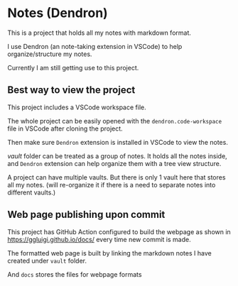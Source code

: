 # Notes (Dendron)
This is a project that holds all my notes with markdown format.

I use Dendron (an note-taking extension in VSCode) to help organize/structure my notes.

Currently I am still getting use to this project.
## Best way to view the project
This project includes a VSCode workspace file.

The whole project can be easily opened with the `dendron.code-workspace` file in VSCode after cloning the project.

Then make sure `Dendron` extension is installed in VSCode to view the notes.

*vault* folder can be treated as a group of notes. It holds all the notes inside, and `Dendron` extension can help organize them with a tree view structure.

A project can have multiple vaults. But there is only 1 vault here that stores all my notes. (will re-organize it if there is a need to separate notes into different vaults.)
## Web page publishing upon commit
This project has GitHub Action configured to build the webpage as shown in https://ggluigi.github.io/docs/ every time new commit is made.

The formatted web page is built by linking the markdown notes I have created under `vault` folder.

And `docs` stores the files for webpage formats